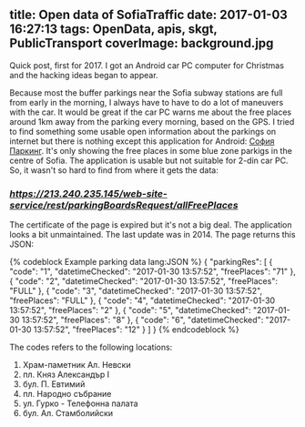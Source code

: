 title: Open data of SofiaTraffic
date: 2017-01-03 16:27:13
tags: OpenData, apis, skgt, PublicTransport
coverImage: background.jpg
---

Quick post, first for 2017.
I got an Android car PC computer for Christmas and the hacking ideas began to appear.  
<!-- more -->
Because most the buffer parkings near the Sofia subway stations are full from early in the morning, I always have to have to do a lot of maneuvers with the car. It would be great if the car PC warns me about the free places around 1km away from the parking every morning, based on the GPS. I tried to find something some usable open information about the parkings on internet but there is nothing except this application for Android: [София Паркинг](https://play.google.com/store/apps/details?id=bg.cgm.parkingboards&hl=bg). It's only showing the free places in some blue zone parkigs in the centre of Sofia. The application is usable but not suitable for 2-din car PC. So, it wasn't so hard to find from where it gets the data:

### *https://213.240.235.145/web-site-service/rest/parkingBoardsRequest/allFreePlaces*

The certificate of the page is expired but it's not a big deal. The application looks a bit unmaintained. The last update was in 2014. The page returns this JSON:

{% codeblock Example parking data lang:JSON %}
{
	"parkingRes": [
		{
			"code": "1",
			"datetimeChecked": "2017-01-30 13:57:52",
			"freePlaces": "71"
		},
		{
			"code": "2",
			"datetimeChecked": "2017-01-30 13:57:52",
			"freePlaces": "FULL"
		},
		{
			"code": "3",
			"datetimeChecked": "2017-01-30 13:57:52",
			"freePlaces": "FULL"
		},
		{
			"code": "4",
			"datetimeChecked": "2017-01-30 13:57:52",
			"freePlaces": "2"
		},
		{
			"code": "5",
			"datetimeChecked": "2017-01-30 13:57:52",
			"freePlaces": "8"
		},
		{
			"code": "6",
			"datetimeChecked": "2017-01-30 13:57:52",
			"freePlaces": "12"
		}
	]
}
{% endcodeblock %}

The codes refers to the following locations:

1. Храм-паметник Ал. Невски
2. пл. Княз Александър I
3. бул. П. Евтимий
4. пл. Народно събрание
5. ул. Гурко - Телефонна палата
6. бул. Ал. Стамболийски
